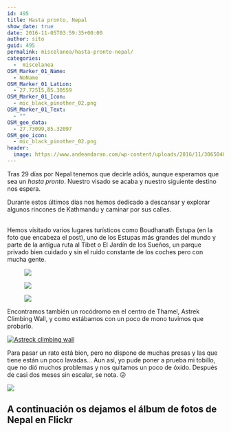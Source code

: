 ```yaml
---
id: 495
title: Hasta pronto, Nepal
show_date: true
date: 2016-11-05T03:59:35+00:00
author: sito
guid: 495
permalink: miscelanea/hasta-pronto-nepal/
categories:
  -  miscelanea
OSM_Marker_01_Name:
  - NoName
OSM_Marker_01_LatLon:
  - 27.72515,85.30559
OSM_Marker_01_Icon:
  - mic_black_pinother_02.png
OSM_Marker_01_Text:
  - ""
OSM_geo_data:
  - 27.73099,85.32097
OSM_geo_icon:
  - mic_black_pinother_02.png
header:
  image: https://www.andeandaran.com/wp-content/uploads/2016/11/30650483172_866c82c0a9_h.jpg
---
```


  Tras 29 días por Nepal tenemos que decirle adiós, aunque esperamos que sea un <em>hasta pronto</em>. Nuestro visado se acaba y nuestro siguiente destino nos espera.


  Durante estos últimos días nos hemos dedicado a descansar y explorar algunos rincones de Kathmandu y caminar por sus calles.<!--more-->
  
  <br /> Hemos visitado varios lugares turísticos como Boudhanath Estupa (en la foto que encabeza el post), uno de los Estupas más grandes del mundo y parte de la antigua ruta al Tibet o El Jardín de los Sueños, un parque privado bien cuidado y sin el ruido constante de los coches pero con mucha gente.


<div id='gallery-8' class='gallery galleryid-495 gallery-columns-3 gallery-size-wcfixedheightsmall'>
  <figure > 
  
  <div>
    <a href='https://www.andeandaran.com/wp-content/uploads/2016/11/MG_9369.jpg'><img  src="https://www.andeandaran.com/wp-content/uploads/2016/11/MG_9369.jpg"/></a>
  </div></figure><figure > 
  
  <div>
    <a href='https://www.andeandaran.com/wp-content/uploads/2016/11/MG_9393.jpg'><img  src="https://www.andeandaran.com/wp-content/uploads/2016/11/MG_9393.jpg"  /></a>
  </div></figure><figure > 
  
  <div>
    <a href='https://www.andeandaran.com/wp-content/uploads/2016/11/MG_9409.jpg'><img  src="https://www.andeandaran.com/wp-content/uploads/2016/11/MG_9409.jpg"  /></a>
  </div></figure>
</div>


Encontramos también un rocódromo en el centro de Thamel, Astrek Climbing Wall, y como estábamos con un poco de mono tuvimos que probarlo.

<a href="https://www.andeandaran.com/wp-content/uploads/2016/11/GOPR5878_1478177401213_high.jpg"><img src="https://www.andeandaran.com/wp-content/uploads/2016/11/GOPR5878_1478177401213_high-250x188.jpg" alt="Astreck climbing wall"  /></a>

Para pasar un rato está bien, pero no dispone de muchas presas y las que tiene están un poco lavadas... Aun así, yo pude poner a prueba mi tobillo, que no dió muchos problemas y nos quitamos un poco de óxido. Después de casi dos meses sin escalar, se nota. 😛

<a href="https://www.flickr.com/photos/sitoo/30131687643/in/dateposted/"><img src="https://live.staticflickr.com/5662/30131687643_9381a90fba_c.jpg" /></a>

## A continuación os dejamos el álbum de fotos de Nepal en Flickr

<a href='https://www.flickr.com/photos/sitoo/albums/72157675541261945' title='Nepal by Sitoo, on Flickr'><img src='https://live.staticflickr.com/5742/30736746386_3df6458164_c.jpg' alt='' /></a>